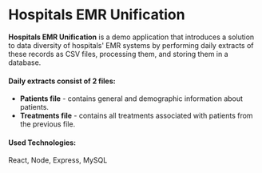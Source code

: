 # Hospitals EMR Unification

**Hospitals EMR Unification** is a demo application that introduces a solution to data diversity of hospitals' EMR systems by performing daily extracts of these records as CSV files, processing them, and storing them in a database.

#### Daily extracts consist of 2 files:

- **Patients file** - contains general and demographic information about patients.
- **Treatments file** - contains all treatments associated with patients from the previous file.

#### Used Technologies:

React, Node, Express, MySQL
